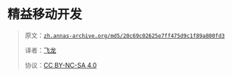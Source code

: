 # 精益移动开发

> 原文：[`zh.annas-archive.org/md5/20c69c02625e7ff475d9c1f89a800fd3`](https://zh.annas-archive.org/md5/20c69c02625e7ff475d9c1f89a800fd3)
> 
> 译者：[飞龙](https://github.com/wizardforcel)
> 
> 协议：[CC BY-NC-SA 4.0](http://creativecommons.org/licenses/by-nc-sa/4.0/)